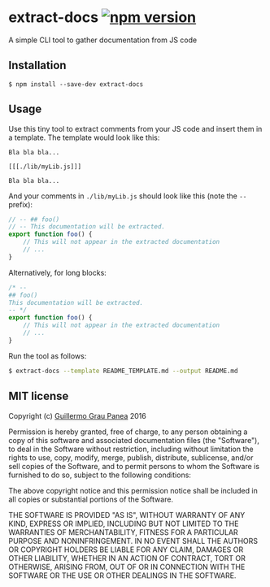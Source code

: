 # extract-docs [![npm version](https://img.shields.io/npm/v/extract-docs.svg)](https://www.npmjs.com/package/extract-docs)

A simple CLI tool to gather documentation from JS code


## Installation

```
$ npm install --save-dev extract-docs
```


## Usage

Use this tiny tool to extract comments from your JS code and insert them in a template. The template would look like this:

```
Bla bla bla...

[[[./lib/myLib.js]]]

Bla bla bla...
```

And your comments in `./lib/myLib.js` should look like this (note the `--` prefix):

```js
// -- ## foo()
// -- This documentation will be extracted.
export function foo() {
    // This will not appear in the extracted documentation
    // ...
}
```

Alternatively, for long blocks:

```js
/* --
## foo()
This documentation will be extracted.
-- */
export function foo() {
    // This will not appear in the extracted documentation
    // ...
}
```

Run the tool as follows:

```bash
$ extract-docs --template README_TEMPLATE.md --output README.md
```


## MIT license

Copyright (c) [Guillermo Grau Panea](https://github.com/guigrpa) 2016

Permission is hereby granted, free of charge, to any person obtaining a copy of this software and associated documentation files (the "Software"), to deal in the Software without restriction, including without limitation the rights to use, copy, modify, merge, publish, distribute, sublicense, and/or sell copies of the Software, and to permit persons to whom the Software is furnished to do so, subject to the following conditions:

The above copyright notice and this permission notice shall be included in all copies or substantial portions of the Software.

THE SOFTWARE IS PROVIDED "AS IS", WITHOUT WARRANTY OF ANY KIND, EXPRESS OR IMPLIED, INCLUDING BUT NOT LIMITED TO THE WARRANTIES OF MERCHANTABILITY, FITNESS FOR A PARTICULAR PURPOSE AND NONINFRINGEMENT. IN NO EVENT SHALL THE AUTHORS OR COPYRIGHT HOLDERS BE LIABLE FOR ANY CLAIM, DAMAGES OR OTHER LIABILITY, WHETHER IN AN ACTION OF CONTRACT, TORT OR OTHERWISE, ARISING FROM, OUT OF OR IN CONNECTION WITH THE SOFTWARE OR THE USE OR OTHER DEALINGS IN THE SOFTWARE.
